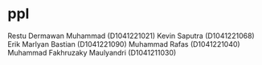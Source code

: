 # ppl

Restu Dermawan Muhammad (D1041221021)
Kevin Saputra (D1041221068)
Erik Marlyan Bastian (D1041221090)
Muhammad Rafas (D1041221040)
Muhammad Fakhruzaky Maulyandri (D1041211030)
